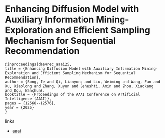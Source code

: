 # Enhancing Diffusion Model with Auxiliary Information Mining-Exploration and Efficient Sampling Mechanism for Sequential Recommendation

```
@inproceedings{dae4rec_aaai25,
title = {Enhancing Diffusion Model with Auxiliary Information Mining-Exploration and Efficient Sampling Mechanism for Sequential Recommendation},
author = {Song, Te and Qi, Lianyong and Liu, Weiming and Wang, Fan and Xu, Xiaolong and Zhang, Xuyun and Beheshti, Amin and Zhou, Xiaokang and Dou, Wanchun},
booktitle = {Proceedings of the AAAI Conference on Artificial Intelligence (AAAI)},
pages = {12568--12576},
year = {2025}
}
```

links
- [aaai](https://ojs.aaai.org/index.php/AAAI/article/view/33370)

